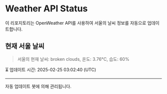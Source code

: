
# Weather API Status

이 리포지토리는 OpenWeather API를 사용하여 서울의 날씨 정보를 자동으로 업데이트합니다.

## 현재 서울 날씨
> 서울의 현재 날씨: broken clouds, 온도: 3.76°C, 습도: 60%

⏳ 업데이트 시간: 2025-02-25 03:02:40 (UTC)

---
자동 업데이트 봇에 의해 관리됩니다.
